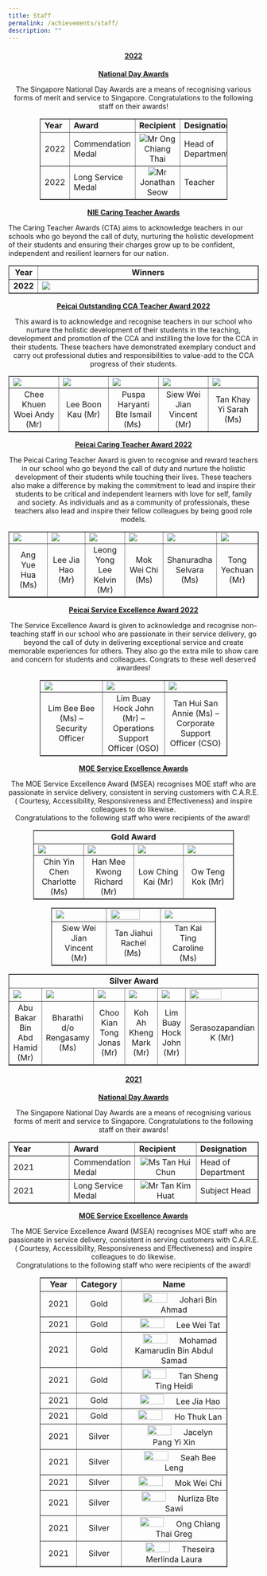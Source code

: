 ```yaml
---
title: Staff
permalink: /achievements/staff/
description: ""
---
```

<h4 style="text-align: center;"><strong><u>2022</u></strong></h4>
<p style="text-align: center;"><strong><u>National Day Awards</u></strong></p>
<p style="text-align: center;">The Singapore National Day Awards are a means of recognising various forms of merit and service to Singapore. Congratulations to the following staff on their awards!</p>
<table style="border-collapse: collapse; width: 75%; margin-left: auto; margin-right: auto;" border="1">
<tbody>
<tr>
<td style="width: 25%;"><strong>Year</strong></td>
<td style="width: 25%;"><strong>Award</strong></td>
<td style="width: 25%;"><strong>Recipient</strong></td>
<td style="width: 25%;"><strong>Designation</strong></td>
</tr>
<tr>
<td style="width: 25%;">2022</td>
<td style="width: 25%;">Commendation Medal</td>
<td style="width: 25%; text-align: center;"><img src="/images/stf1.png">Mr Ong Chiang Thai</td>
<td style="width: 25%;">Head of Department</td>
</tr>
<tr>
<td style="width: 25%;">2022</td>
<td style="width: 25%;">Long Service Medal</td>
<td style="width: 25%; text-align: center;"><img src="/images/stf2.png">Mr Jonathan Seow</td>
<td style="width: 25%;">Teacher</td>
</tr>
</tbody>
</table>
<p style="text-align: center;"><strong><u>NIE Caring Teacher Awards</u></strong></p>
<p>The Caring Teacher Awards (CTA) aims to acknowledge teachers in our schools who go beyond the call of duty, nurturing the holistic development of their students and ensuring their charges grow up to be confident, independent and resilient learners for our nation.</p>
<table style="border-collapse: collapse; width: 100%;" border="1">
<tbody>
<tr>
<td style="width: 10%; text-align: center;"><strong>Year</strong></td>
<td style="width: 90%; text-align: center;"><strong>Winners</strong></td>
</tr>
<tr>
<td style="width: 10%; text-align: center;"><strong>2022</strong></td>
<td style="width: 90%;"><img src="/images/stf3.png"></td>
</tr>
</tbody>
</table>
<p style="text-align: center;"><strong><u>Peicai Outstanding CCA Teacher Award 2022</u></strong></p>
<p style="text-align: center;">This award is to acknowledge and recognise teachers in our school who nurture the holistic development of their students in the teaching, development and promotion of the CCA and instilling the love for the CCA in their students. These teachers have demonstrated exemplary conduct and carry out professional duties and responsibilities to value-add to the CCA progress of their students.</p>
<table style="border-collapse: collapse; width: 100%;" border="1">
<tbody>
<tr>
<td style="width: 20%;"><img src="/images/stf4.png"></td>
<td style="width: 20%;"><img src="/images/stf5.png"></td>
<td style="width: 20%;"><img src="/images/stf6.png"></td>
<td style="width: 20%;"><img src="/images/stf7.jpg"></td>
<td style="width: 20%;"><img src="/images/stf8.png"></td>
</tr>
<tr>
<td style="width: 20%; text-align: center;">Chee Khuen Woei Andy (Mr)</td>
<td style="width: 20%; text-align: center;">Lee Boon Kau (Mr)</td>
<td style="width: 20%; text-align: center;">Puspa Haryanti Bte Ismail (Ms)&nbsp;</td>
<td style="width: 20%; text-align: center;">Siew Wei Jian Vincent (Mr)</td>
<td style="width: 20%; text-align: center;">Tan Khay Yi Sarah (Ms)</td>
</tr>
</tbody>
</table>
<p style="text-align: center;"><strong><u>Peicai Caring Teacher Award 2022</u></strong></p>
<p style="text-align: center;">The Peicai Caring Teacher Award is given to recognise and reward teachers in our school who go beyond the call of duty and nurture the holistic development of their students while touching their lives. These teachers also make a difference by making the commitment to lead and inspire their students to be critical and independent learners with love for self, family and society. As individuals and as a community of professionals, these teachers also lead and inspire their fellow colleagues by being good role models.</p>
<table style="border-collapse: collapse; width: 100%;" border="1">
<tbody>
<tr>
<td style="width: 16.6667%;"><img src="/images/stf9.png"></td>
<td style="width: 16.6667%;"><img src="/images/stf10.jpg"></td>
<td style="width: 16.6667%;"><img src="/images/stf11.png"></td>
<td style="width: 16.6667%;"><img src="/images/stf12.jpg"></td>
<td style="width: 16.6667%;"><img src="/images/stf13.png"></td>
<td style="width: 16.6667%;"><img src="/images/stf14.png"></td>
</tr>
<tr>
<td style="width: 16.6667%; text-align: center;">Ang Yue Hua (Ms)</td>
<td style="width: 16.6667%; text-align: center;">Lee Jia Hao (Mr)</td>
<td style="width: 16.6667%; text-align: center;">Leong Yong Lee Kelvin (Mr)</td>
<td style="width: 16.6667%; text-align: center;">Mok Wei Chi (Ms)</td>
<td style="width: 16.6667%; text-align: center;">Shanuradha Selvara (Ms)</td>
<td style="width: 16.6667%; text-align: center;">Tong Yechuan (Mr)</td>
</tr>
</tbody>
</table>
<p style="text-align: center;"><strong><u>Peicai Service Excellence Award 2022</u></strong></p>
<p style="text-align: center;">The Service Excellence Award is given to acknowledge and recognise non-teaching staff in our school who are passionate in their service delivery, go beyond the call of duty in delivering exceptional service and create memorable experiences for others. They also go the extra mile to show care and concern for students and colleagues. Congrats to these well deserved awardees!</p>
<table style="border-collapse: collapse; width: 75%; margin-left: auto; margin-right: auto;" border="1">
<tbody>
<tr>
<td style="width: 33.3333%;"><img src="/images/stf15.jpeg"></td>
<td style="width: 33.3333%;"><img src="/images/stf16.jpeg"></td>
<td style="width: 33.3333%;"><img src="/images/stf17.jpeg"></td>
</tr>
<tr>
<td style="width: 33.3333%; text-align: center;">Lim Bee Bee (Ms) &ndash; Security Officer</td>
<td style="width: 33.3333%; text-align: center;">Lim Buay Hock John (Mr) &ndash; Operations Support Officer (OSO)</td>
<td style="width: 33.3333%; text-align: center;">Tan Hui San Annie (Ms) &ndash; Corporate Support Officer (CSO)</td>
</tr>
</tbody>
</table>
<p style="text-align: center;"><strong><u>MOE Service Excellence Awards</u></strong></p>
<p style="text-align: center;">The MOE Service Excellence Award (MSEA) recognises MOE staff who are passionate in service delivery, consistent in serving customers with C.A.R.E. ( Courtesy, Accessibility, Responsiveness and Effectiveness) and inspire colleagues to do likewise.<br />Congratulations to the following staff who were recipients of the award!&nbsp;</p>
<table style="border-collapse: collapse; width: 80%; margin-left: auto; margin-right: auto;" border="1">
<tbody>
<tr>
<td style="text-align: center;" colspan="4"><strong>Gold Award</strong></td>
</tr>
<tr>
<td style="width: 25%;"><img src="/images/stf18.png"></td>
<td style="width: 25%;"><img src="/images/stf19.png"></td>
<td style="width: 25%;"><img src="/images/stf20.png"></td>
<td style="width: 25%;"><img src="/images/stf21.png"></td>
</tr>
<tr>
<td style="width: 25%; text-align: center;">Chin Yin Chen Charlotte (Ms)</td>
<td style="width: 25%; text-align: center;">Han Mee Kwong Richard (Mr)</td>
<td style="width: 25%; text-align: center;">Low Ching Kai (Mr)</td>
<td style="width: 25%; text-align: center;">Ow Teng Kok (Mr)</td>
</tr>
</tbody>
</table>
<table style="border-collapse: collapse; width: 66%; margin-left: auto; margin-right: auto;" border="1">
<tbody>
<tr>
<td style="width: 33.3333%;"><img src="/images/stf22.png"></td>
<td style="width: 33.3333%;"><img style="width: 80%;" src="/images/stf23.png"></td>
<td style="width: 33.3333%;"><img src="/images/stf24.png"></td>
</tr>
<tr>
<td style="width: 33.3333%; text-align: center;">Siew Wei Jian Vincent (Mr)</td>
<td style="width: 33.3333%; text-align: center;">Tan Jiahui Rachel (Ms)&nbsp;</td>
<td style="width: 33.3333%; text-align: center;">Tan Kai Ting Caroline (Ms)</td>
</tr>
</tbody>
</table>
<table style="border-collapse: collapse; width: 100%;" border="1">
<tbody>
<tr>
<td style="width: 100%; text-align: center;" colspan="6"><strong>Silver Award</strong></td>
</tr>
<tr>
<td style="width: 16.6667%;"><img src="/images/stf25.png"></td>
<td style="width: 16.6667%;"><img src="/images/stf26.png"></td>
<td style="width: 16.6667%;"><img src="/images/stf27.png"></td>
<td style="width: 16.6667%;"><img src="/images/stf28.png"></td>
<td style="width: 16.6667%;"><img src="/images/stf29.png"></td>
<td style="width: 16.6667%;"><img style="width: 70%;" src="/images/stf30.png"></td>
</tr>
<tr>
<td style="width: 16.6667%; text-align: center;">Abu Bakar Bin Abd Hamid (Mr)</td>
<td style="width: 16.6667%; text-align: center;">Bharathi d/o Rengasamy (Ms)</td>
<td style="width: 16.6667%; text-align: center;">Choo Kian Tong Jonas (Mr)</td>
<td style="width: 16.6667%; text-align: center;">Koh Ah Kheng Mark (Mr)</td>
<td style="width: 16.6667%; text-align: center;">Lim Buay Hock John (Mr)</td>
<td style="width: 16.6667%; text-align: center;">Serasozapandian K (Mr)</td>
</tr>
</tbody>
</table>
<h4 style="text-align: center;"><strong><u>2021</u></strong></h4>
<p style="text-align: center;"><strong><u>National Day Awards</u></strong></p>
<p style="text-align: center;">The Singapore National Day Awards are a means of recognising various forms of merit and service to Singapore. Congratulations to the following staff on their awards!</p>
<table style="border-collapse: collapse; width: 100%;" border="1">
<tbody>
<tr>
<td style="width: 25%;"><strong>Year</strong></td>
<td style="width: 25%;"><strong>Award</strong></td>
<td style="width: 25%;"><strong>Recipient</strong></td>
<td style="width: 25%;"><strong>Designation</strong></td>
</tr>
<tr>
<td style="width: 25%;">2021</td>
<td style="width: 25%;">Commendation Medal</td>
<td style="width: 25%; text-align: center;"><img src="/images/stf31.png">Ms Tan Hui Chun</td>
<td style="width: 25%;">Head of Department</td>
</tr>
<tr>
<td style="width: 25%;">2021</td>
<td style="width: 25%;">Long Service Medal</td>
<td style="width: 25%; text-align: center;"><img src="/images/stf32.png">Mr Tan Kim Huat</td>
<td style="width: 25%;">Subject Head</td>
</tr>
</tbody>
</table>
<p style="text-align: center;"><strong><u>MOE Service Excellence Awards</u></strong></p>
<p style="text-align: center;">The MOE Service Excellence Award (MSEA) recognises MOE staff who are passionate in service delivery, consistent in serving customers with C.A.R.E. ( Courtesy, Accessibility, Responsiveness and Effectiveness) and inspire colleagues to do likewise.<br />Congratulations to the following staff who were recipients of the award!</p>
<table style="border-collapse: collapse; width: 75%; margin-left: auto; margin-right: auto;" border="1">
<tbody>
<tr>
<td style="width: 20%; text-align: center;"><strong>Year</strong></td>
<td style="width: 20%; text-align: center;"><strong>Category</strong></td>
<td style="width: 60%; text-align: center;"><strong>Name</strong></td>
</tr>
<tr>
<td style="width: 20%; text-align: center;">2021</td>
<td style="width: 20%; text-align: center;">Gold</td>
<td style="width: 60%; text-align: center;"><img style="width: 50%;" src="/images/stf33.png">Johari Bin Ahmad</td>
</tr>
<tr>
<td style="width: 20%; text-align: center;">2021</td>
<td style="width: 20%; text-align: center;">Gold</td>
<td style="width: 60%; text-align: center;"><img style="width: 50%;" src="/images/stf34.png">Lee Wei Tat</td>
</tr>
<tr>
<td style="width: 20%; text-align: center;">2021</td>
<td style="width: 20%; text-align: center;">Gold</td>
<td style="width: 60%; text-align: center;"><img style="width: 50%;" src="/images/stf35.png">Mohamad Kamarudin Bin Abdul Samad</td>
</tr>
<tr>
<td style="width: 20%; text-align: center;">2021</td>
<td style="width: 20%; text-align: center;">Gold</td>
<td style="width: 60%; text-align: center;"><img style="width: 50%;" src="/images/stf36.jpg">Tan Sheng Ting Heidi</td>
</tr>
<tr>
<td style="width: 20%; text-align: center;">2021</td>
<td style="width: 20%; text-align: center;">Gold</td>
<td style="width: 60%; text-align: center;"><img style="width: 50%;" src="/images/stf37.jpg">Lee Jia Hao</td>
</tr>
<tr>
<td style="width: 20%; text-align: center;">2021</td>
<td style="width: 20%; text-align: center;">Gold</td>
<td style="width: 60%; text-align: center;"><img style="width: 50%;" src="/images/stf38.jpg">Ho Thuk Lan</td>
</tr>
<tr>
<td style="width: 20%; text-align: center;">2021</td>
<td style="width: 20%; text-align: center;">Silver</td>
<td style="width: 60%; text-align: center;"><img style="width: 50%;" src="/images/stf39.png">Jacelyn Pang Yi Xin</td>
</tr>
<tr>
<td style="width: 20%; text-align: center;">2021</td>
<td style="width: 20%; text-align: center;">Silver</td>
<td style="width: 60%; text-align: center;"><img style="width: 50%;" src="/images/stf40.png">Seah Bee Leng</td>
</tr>
<tr>
<td style="width: 20%; text-align: center;">2021</td>
<td style="width: 20%; text-align: center;">Silver</td>
<td style="width: 60%; text-align: center;"><img style="width: 50%;" src="/images/stf41.jpg">Mok Wei Chi</td>
</tr>
<tr>
<td style="width: 20%; text-align: center;">2021</td>
<td style="width: 20%; text-align: center;">Silver</td>
<td style="width: 60%; text-align: center;"><img style="width: 50%;" src="/images/stf42.png">Nurliza Bte Sawi</td>
</tr>
<tr>
<td style="width: 20%; text-align: center;">2021</td>
<td style="width: 20%; text-align: center;">Silver</td>
<td style="width: 60%; text-align: center;"><img style="width: 50%;" src="/images/stf43.png">Ong Chiang Thai Greg</td>
</tr>
<tr>
<td style="width: 20%; text-align: center;">2021</td>
<td style="width: 20%; text-align: center;">Silver</td>
<td style="width: 60%; text-align: center;"><img style="width: 50%;" src="/images/stf44.png">Theseira Merlinda Laura</td>
</tr>
</tbody>
</table>